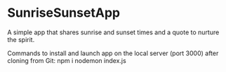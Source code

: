 # SunriseSunsetApp
A simple app that shares sunrise and sunset times and a quote to nurture the spirit.

Commands to install and launch app on the local server (port 3000) after cloning from Git:
npm i
nodemon index.js
